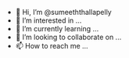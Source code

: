 - 👋 Hi, I’m @sumeeththallapelly
- 👀 I’m interested in ...
- 🌱 I’m currently learning ...
- 💞️ I’m looking to collaborate on ...
- 📫 How to reach me ...

<!---
sumeeththallapelly/sumeeththallapelly is a ✨ special ✨ repository because its `README.md` (this file) appears on your GitHub profile.
You can click the Preview link to take a look at your changes.
--->
